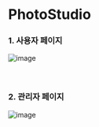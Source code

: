 # PhotoStudio

### 1. 사용자 페이지 

![image](https://user-images.githubusercontent.com/90892290/133886478-37ce6ab4-23b1-471f-9508-fe7b94eac59e.png)
<br><br><br>
### 2. 관리자 페이지 

![image](https://user-images.githubusercontent.com/90892290/133886493-3d5280a5-20e5-4844-bb3e-1e98f102f9b3.png)
